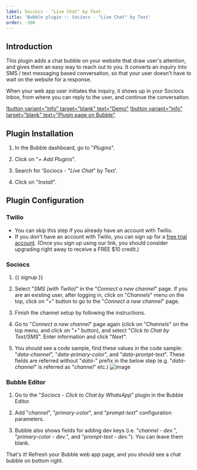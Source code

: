 ```yaml
---
label: Sociocs - "Live Chat" by Text
title: 'Bubble plugin :: Sociocs - "Live Chat" by Text'
order: -300
---
```


## Introduction

This plugin adds a chat bubble on your website that draw user's attention, and gives them an easy way to reach out to you. It converts an inquiry into SMS / text messaging based conversation, so that your user doesn't have to wait on the website for a response.

When your web app user initiates the inquiry, it shows up in your Sociocs Inbox, from where you can reply to the user, and continue the conversation.

[!button variant="info" target="blank" text="Demo"](https://sociocs-plugins.bubbleapps.io/version-test/live_chat_by_text_demo) [!button variant="info" target="blank" text="Plugin page on Bubble"](https://bubble.io/plugin/sociocs---live-chat-by-text-1649745550565x177374092711165950)

## Plugin Installation

1. In the Bubble dashboard, go to "*Plugins*".

1. Click on "*+ Add Plugins*".

1. Search for 'Sociocs - "*Live Chat*" by Text'.

1. Click on "*Install*".

## Plugin Configuration

### Twilio

* You can skip this step if you already have an account with Twilio.
* If you don't have an account with Twilio, you can sign up for a [free trial account](https://www.twilio.com/referral/ExBdSZ). (Once you sign up using our link, you should consider upgrading right away to receive a FREE $10 credit.)

### Sociocs

1. {{ signup }}

1. Select "*SMS (with Twilio)*" in the "*Connect a new channel*" page. If you are an existing user, after logging in, click on "*Channels*" menu on the top, click on "*+*" button to go to the "*Connect a new channel*" page.

1. Finish the channel setup by following the instructions.

1. Go to "*Connect a new channel*" page again (click on "*Channels*" on the top menu, and click on "*+*" button), and select "*Click to Chat by Text/SMS*". Enter information and click "*Next*".

1. You should see a code sample, find these values in the code sample: "*data-channel*", "*data-primary-color*", and "*data-prompt-text*". These fields are referred without "*data-*" prefix in the below step (e.g. "*data-channel*" is referred as "*channel*" etc.)
    ![image](https://user-images.githubusercontent.com/12301512/179742406-bbf28620-0024-44da-b532-4155fca6829f.png)

### Bubble Editor

1. Go to the "*Sociocs - Click to Chat by WhatsApp*" plugin in the Bubble Editor.

1. Add "*channel*", "*primary-color*", and "*prompt-text*" configuration parameters.

1. Bubble also shows fields for adding dev keys (i.e. "*channel - dev.*", "*primary-color - dev.*", and "*prompt-text - dev.*"). You can leave them blank.

That's it! Refresh your Bubble web app page, and you should see a chat bubble on bottom right.
